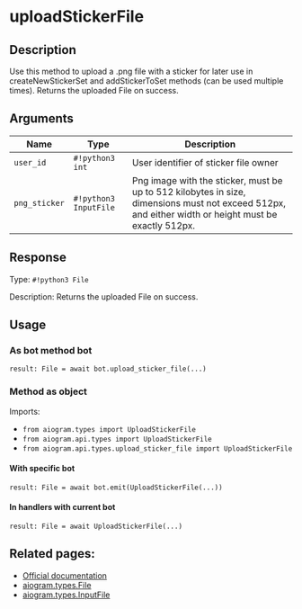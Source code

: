 # uploadStickerFile

## Description

Use this method to upload a .png file with a sticker for later use in createNewStickerSet and addStickerToSet methods (can be used multiple times). Returns the uploaded File on success.


## Arguments

| Name | Type | Description |
| - | - | - |
| `user_id` | `#!python3 int` | User identifier of sticker file owner |
| `png_sticker` | `#!python3 InputFile` | Png image with the sticker, must be up to 512 kilobytes in size, dimensions must not exceed 512px, and either width or height must be exactly 512px. |



## Response

Type: `#!python3 File`

Description: Returns the uploaded File on success.


## Usage


### As bot method bot

```python3
result: File = await bot.upload_sticker_file(...)
```

### Method as object

Imports:

- `from aiogram.types import UploadStickerFile`
- `from aiogram.api.types import UploadStickerFile`
- `from aiogram.api.types.upload_sticker_file import UploadStickerFile`


#### With specific bot
```python3
result: File = await bot.emit(UploadStickerFile(...))
```

#### In handlers with current bot
```python3
result: File = await UploadStickerFile(...)
```


## Related pages:

- [Official documentation](https://core.telegram.org/bots/api#uploadstickerfile)
- [aiogram.types.File](../types/file.md)
- [aiogram.types.InputFile](../types/input_file.md)
